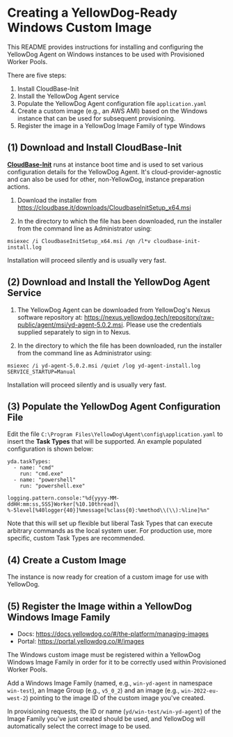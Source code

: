 # Creating a YellowDog-Ready Windows Custom Image

This README provides instructions for installing and configuring the YellowDog Agent on Windows instances to be used with Provisioned Worker Pools.

There are five steps:

1. Install CloudBase-Init
2. Install the YellowDog Agent service
3. Populate the YellowDog Agent configuration file `application.yaml`
4. Create a custom image (e.g., an AWS AMI) based on the Windows instance that can be used for subsequent provisioning.
5. Register the image in a YellowDog Image Family of type Windows

## (1) Download and Install CloudBase-Init

**[CloudBase-Init](https://cloudbase.it/cloudbase-init/)** runs at instance boot time and is used to set various configuration details for the YellowDog Agent. It's cloud-provider-agnostic and can also be used for other, non-YellowDog, instance preparation actions.

1. Download the installer from https://cloudbase.it/downloads/CloudbaseInitSetup_x64.msi


2. In the directory to which the file has been downloaded, run the installer from the command line as Administrator using:
```
msiexec /i CloudbaseInitSetup_x64.msi /qn /l*v cloudbase-init-install.log
```
Installation will proceed silently and is usually very fast.

## (2) Download and Install the YellowDog Agent Service

1. The YellowDog Agent can be downloaded from YellowDog's Nexus software repository at: https://nexus.yellowdog.tech/repository/raw-public/agent/msi/yd-agent-5.0.2.msi. Please use the credentials supplied separately to sign in to Nexus.

2. In the directory to which the file has been downloaded, run the installer from the command line as Administrator using:

```shell
msiexec /i yd-agent-5.0.2.msi /quiet /log yd-agent-install.log SERVICE_STARTUP=Manual
```
Installation will proceed silently and is usually very fast.

## (3) Populate the YellowDog Agent Configuration File

Edit the file `C:\Program Files\YellowDog\Agent\config\application.yaml` to insert the **Task Types** that will be supported. An example populated configuration is shown below:

```shell
yda.taskTypes:
  - name: "cmd"
    run: "cmd.exe"
  - name: "powershell"
    run: "powershell.exe"

logging.pattern.console:"%d{yyyy-MM-ddHH:mm:ss,SSS}Worker[%10.10thread]\
%-5level[%40logger{40}]%message[%class{0}:%method\\(\\):%line]%n"
```

Note that this will set up flexible but liberal Task Types that can execute arbitrary commands as the local system user. For production use, more specific, custom Task Types are recommended.

## (4) Create a Custom Image

The instance is now ready for creation of a custom image for use with YellowDog.

## (5) Register the Image within a YellowDog Windows Image Family

- Docs: https://docs.yellowdog.co/#/the-platform/managing-images
- Portal: https://portal.yellowdog.co/#/images

The Windows custom image must be registered within a YellowDog Windows Image Family in order for it to be correctly used within Provisioned Worker Pools.

Add a Windows Image Family (named, e.g., `win-yd-agent` in namespace `win-test`), an Image Group (e.g., `v5_0_2`) and an image (e.g., `win-2022-eu-west-2`) pointing to the image ID of the custom image you've created.

In provisioning requests, the ID or name (`yd/win-test/win-yd-agent`) of the Image Family you've just created should be used, and YellowDog will automatically select the correct image to be used.

